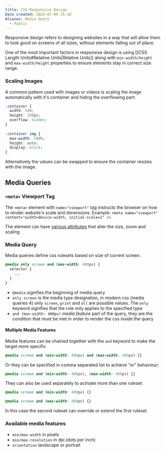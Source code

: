 ```yaml
---
title: CSS Responsive Design
Date created: 2024-07-09 15:10
Aliases: Media Query
  - Public
---
```


Responsive design refers to designing websites in a way that will allow them to look good on screens of all sizes, without elements falling out of place.

One of the most important factors in responsive design is using [[CSS Length Units#Relative Units|Relative Units]] along with `min-width/height` and `max-width/height` properties to ensure elements stay in correct size range.

### Scaling Images
A common pattern used with images or videos is scaling the image automatically with it's container and hiding the overflowing part:
```css
.container {  
  width: 50%;  
  height: 200px;  
  overflow: hidden;  
}  
  
.container img {  
  max-width: 100%;  
  height: auto;  
  display: block;  
}
```
Alternatively the values can be swapped to ensure the container resizes with the image.


## Media Queries

### `<meta>` Viewport Tag
The `<meta>` element with `name="viewport"` tag instructs the browser on how to render website's scale and dimensions. 
Example: `<meta name="viewport" content="width=device-width, initial-scale=1" />`

The element can have [various attributes](https://developer.mozilla.org/en-US/docs/Web/HTML/Viewport_meta_tag#viewport_basics) that alter the size, zoom and scaling

### Media Query
Media queries define css rulesets based on size of current screen.
```css
@media only screen and (max-width: 480px) {  
  selector {  
    ...
  }  
}
```
- `@media` signifies the beginning of media query
- `only screen` is the media type designation, in modern css (media queries 4) only `screen`, `print` and `all` are possible values. The `only` keyword signifies that the rule only applies to the specified type
- `and (max-width: 400px)` *media feature* part of the query, they are the condition that must be met in order to render the css inside the query
#### Multiple Media Features
Media features can be chained together with the `and` keyword  to make the target more specific
```css
@media screen and (min-width: 400px) and (max-width: 480px) {}
```
Or they can be specified in comma separated list to achieve *"or"* behaviour:
```css
@media screen and (min-width: 400px), (max-width: 480px) {}
```


They can also be used separately to activate more than one ruleset:
```css
@media screen and (min-width: 400px) {}

@media screen and (max-width: 480px) {}
```
In this case the second ruleset can override or extend the first ruleset

### Available media features
- `min/max-width` in pixels
- `min/max-resolution` in dpi (dots per inch)
- `orientation` landscape or portrait